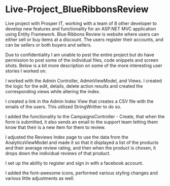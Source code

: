 # Live-Project_BlueRibbonsReview
Live project with Prosper IT, working with a team of 8 other developer to develop new features and functionality for an ASP.NET MVC application using Entity Framework. Blue Ribbons Review is website where users can either sell or buy items at a discount. The users register their accounts, and can be sellers or both buyers and sellers.

Due to confidentiality I am unable to post the entire project but do have permission to post some of the individual files, code snippets and screen shots. Below is a bit more description on some of the more interesting user stories I worked on.

I worked with the Admin Controller, AdminViewModel, and Views. I created the logic for the edit, details, delete action results and created the corresponding views while altering the index. 

I created a link in the Admin Index View that creates a CSV file with the emails of the users. This utilized StringWrither to do so.

I added the functionality to the CampaignsController - Create, that when the form is submitted, it also sends an email to the support team letting them know that their is a new item for them to review.

I adjusted the Reviews Index page to use the data from the AnalyticsViewModel and made it so that it displayed a list of the products and their average review rating, and then when the product is chosen, it drops down the individual reviews of that product.

I set up the ability to register and sign in with a facebook account. 

I added the font-awesome icons, performed various styling changes and various little adjustments as well. 
